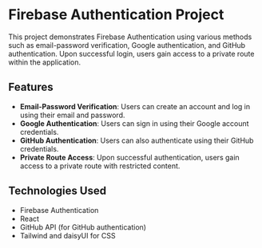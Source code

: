 # Firebase Authentication Project

This project demonstrates Firebase Authentication using various methods such as email-password verification, Google authentication, and GitHub authentication. Upon successful login, users gain access to a private route within the application.

## Features

- **Email-Password Verification**: Users can create an account and log in using their email and password.
- **Google Authentication**: Users can sign in using their Google account credentials.
- **GitHub Authentication**: Users can also authenticate using their GitHub credentials.
- **Private Route Access**: Upon successful authentication, users gain access to a private route with restricted content.

## Technologies Used

- Firebase Authentication
- React
- GitHub API (for GitHub authentication)
- Tailwind and daisyUI for CSS
